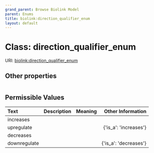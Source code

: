 ```yaml
---
grand_parent: Browse Biolink Model
parent: Enums
title: biolink:direction_qualifier_enum
layout: default
---
```


# Class: direction_qualifier_enum




URI: [biolink:direction_qualifier_enum](https://w3id.org/biolink/vocab/direction_qualifier_enum)


## Other properties

|  |  |  |
| --- | --- | --- |

## Permissible Values

| Text | Description | Meaning | Other Information |
| :--- | :---: | :---: | ---: |
| increases |  |  |  |
| upregulate |  |  | {'is_a': 'increases'} |
| decreases |  |  |  |
| downregulate |  |  | {'is_a': 'decreases'} |

